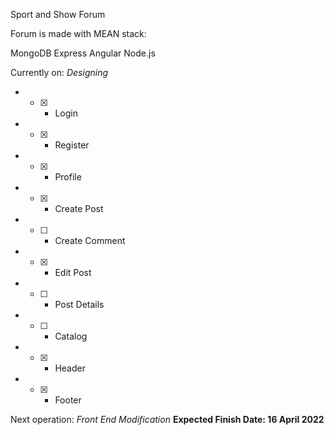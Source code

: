 Sport and Show Forum

Forum is made with MEAN stack:

MongoDB
Express
Angular
Node.js

Currently on: *Designing*
* - [x] - Login
* - [x] - Register
* - [x] - Profile
* - [x] - Create Post
* - [ ] - Create Comment
* - [x] - Edit Post
* - [ ] - Post Details
* - [ ] - Catalog
* - [x] - Header
* - [x] - Footer

Next operation: *Front End Modification*
**Expected Finish Date: 16 April 2022**